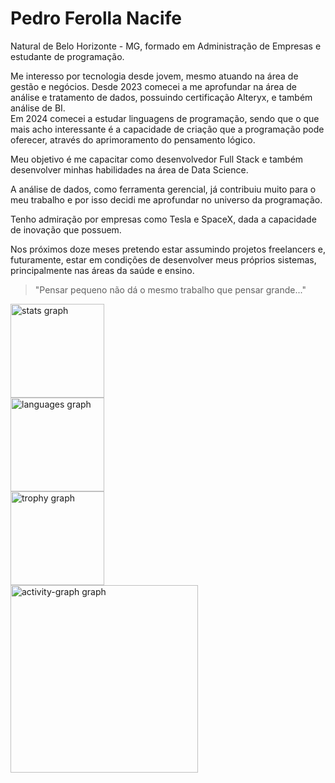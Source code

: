 # Pedro Ferolla Nacife

Natural de Belo Horizonte - MG, formado em Administração de Empresas e estudante de programação.

Me interesso por tecnologia desde jovem, mesmo atuando na área de gestão e negócios. Desde 2023 comecei a me aprofundar na área de análise e tratamento de dados, possuindo certificação Alteryx, e também análise de BI.  
Em 2024 comecei a estudar linguagens de programação, sendo que o que mais acho interessante é a capacidade de criação que a programação pode oferecer, através do aprimoramento do pensamento lógico.

Meu objetivo é me capacitar como desenvolvedor Full Stack e também desenvolver minhas habilidades na área de Data Science.

A análise de dados, como ferramenta gerencial, já contribuiu muito para o meu trabalho e por isso decidi me aprofundar no universo da programação.

Tenho admiração por empresas como Tesla e SpaceX, dada a capacidade de inovação que possuem.

Nos próximos doze meses pretendo estar assumindo projetos freelancers e, futuramente, estar em condições de desenvolver meus próprios sistemas, principalmente nas áreas da saúde e ensino.


> "Pensar pequeno não dá o mesmo trabalho que pensar grande..."



<div align="left">
  <img src="https://github-readme-stats.vercel.app/api?username=pedroferolla&hide_title=false&hide_rank=false&show_icons=true&include_all_commits=true&count_private=true&disable_animations=false&theme=dracula&locale=en&hide_border=false&order=1" height="150" alt="stats graph" /> <br>
  <img src="https://github-readme-stats.vercel.app/api/top-langs?username=pedroferolla&locale=en&hide_title=false&layout=compact&card_width=320&langs_count=5&theme=dracula&hide_border=false&order=2" height="150" alt="languages graph" /> <br>
  <img src="https://github-profile-trophy.vercel.app?username=pedroferolla&theme=dracula&column=-1&row=1&margin-w=8&margin-h=8&no-bg=false&no-frame=false&order=4" height="150" alt="trophy graph" /> <br>
  <img src="https://github-readme-activity-graph.vercel.app/graph?username=pedroferolla&radius=16&theme=react&area=true&order=5" height="300" alt="activity-graph graph"  />
</div>

###
